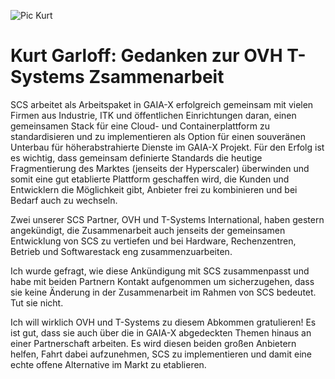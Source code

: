![Pic Kurt](/images/kgarloff.jpg)
# Kurt Garloff: Gedanken zur OVH T-Systems Zsammenarbeit

SCS arbeitet als Arbeitspaket in GAIA-X erfolgreich gemeinsam mit
vielen Firmen aus Industrie, ITK und öffentlichen Einrichtungen daran,
einen gemeinsamen Stack für eine Cloud- und Containerplattform zu
standardisieren und zu implementieren als Option für einen souveränen
Unterbau für höherabstrahierte Dienste im GAIA-X Projekt. Für den
Erfolg ist es wichtig, dass gemeinsam definierte Standards die heutige
Fragmentierung des Marktes (jenseits der Hyperscaler) überwinden und
somit eine gut etablierte Plattform geschaffen wird, die Kunden und
Entwicklern die Möglichkeit gibt, Anbieter frei zu kombinieren und bei
Bedarf auch zu wechseln.

Zwei unserer SCS Partner, OVH und T-Systems International, haben
gestern angekündigt, die Zusammenarbeit auch jenseits der gemeinsamen
Entwicklung von SCS zu vertiefen und bei Hardware, Rechenzentren,
Betrieb und Softwarestack eng zusammenzuarbeiten.

Ich wurde gefragt, wie diese Ankündigung mit SCS zusammenpasst und
habe mit beiden Partnern Kontakt aufgenommen um sicherzugehen, dass
sie keine Änderung in der Zusammenarbeit im Rahmen von SCS bedeutet.
Tut sie nicht.

Ich will wirklich OVH und T-Systems zu diesem Abkommen gratulieren!
Es ist gut, dass sie auch über die in GAIA-X abgedeckten Themen
hinaus an einer Partnerschaft arbeiten. Es wird diesen beiden großen
Anbietern helfen, Fahrt dabei aufzunehmen, SCS zu implementieren
und damit eine echte offene Alternative im Markt zu etablieren.

